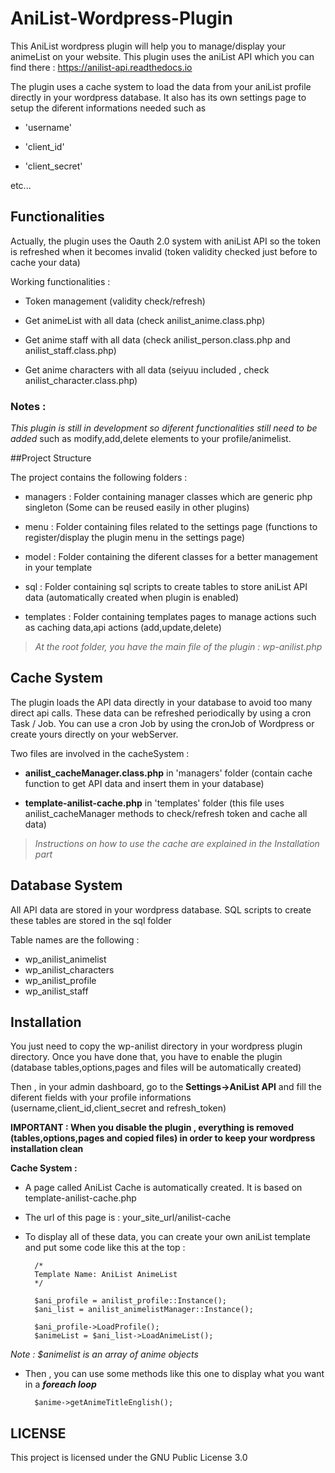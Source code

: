 # AniList-Wordpress-Plugin

This AniList wordpress plugin will help you to manage/display your animeList on your website. This plugin uses the aniList API which you can find there : https://anilist-api.readthedocs.io

The plugin uses a cache system to load the data from your aniList profile directly in your wordpress database. It also has its own settings page to setup the diferent informations needed such as 

- 'username'

- 'client_id'

- 'client_secret'

etc...

## Functionalities

Actually, the plugin uses the Oauth 2.0 system with aniList API so the token is refreshed when it becomes invalid (token validity checked just before to cache your data)

Working functionalities :

- Token management (validity check/refresh)

- Get animeList with all data (check anilist_anime.class.php)

- Get anime staff with all data (check anilist_person.class.php and anilist_staff.class.php)

- Get anime characters with all data (seiyuu included , check anilist_character.class.php)

### Notes :

_This plugin is still in development so diferent functionalities still need to be added_ such as modify,add,delete elements to your profile/animelist.

##Project Structure

The project contains the following folders :

- managers : Folder containing manager classes which are generic php singleton (Some can be reused easily in other plugins)

- menu : Folder containing files related to the settings page (functions to register/display the plugin menu in the settings page)

- model : Folder containing the diferent classes for a better management in your template

- sql : Folder containing sql scripts to create tables to store aniList API data (automatically created when plugin is enabled)

- templates : Folder containing templates pages to manage actions such as caching data,api actions (add,update,delete)

>_At the root folder, you have the main file of the plugin : wp-anilist.php_

## Cache System

The plugin loads the API data directly in your database to avoid too many direct api calls. These data can be refreshed periodically by using a cron Task / Job. You can use a cron Job by using the cronJob of Wordpress or create yours directly on your webServer.

Two files are involved in the cacheSystem : 

- **anilist_cacheManager.class.php** in 'managers' folder (contain cache function to get API data and insert them in your database)

- **template-anilist-cache.php** in 'templates' folder (this file uses anilist_cacheManager methods to check/refresh token and cache all data)

>_Instructions on how to use the cache are explained in the Installation part_


## Database System

All API data are stored in your wordpress database. SQL scripts to create these tables are stored in the sql folder

Table names are the following :

- wp_anilist_animelist
- wp_anilist_characters
- wp_anilist_profile
- wp_anilist_staff


## Installation

You just need to copy the wp-anilist directory in your wordpress plugin directory.
Once you have done that, you have to enable the plugin
(database tables,options,pages and files will be automatically created)

Then , in your admin dashboard, go to the **Settings->AniList API** and fill the diferent fields with your profile informations (username,client_id,client_secret and refresh_token)

**IMPORTANT : When you disable the plugin , everything is removed (tables,options,pages and copied files) in order to keep your wordpress installation clean**

**Cache System :**

- A page called AniList Cache is automatically created. It is based on template-anilist-cache.php

- The url of this page is : your_site_url/anilist-cache

- To display all of these data, you can create your own aniList template and put some code like this at the top :


        /*
        Template Name: AniList AnimeList
        */

        $ani_profile = anilist_profile::Instance();
        $ani_list = anilist_animelistManager::Instance();

        $ani_profile->LoadProfile();
        $animeList = $ani_list->LoadAnimeList();
    
_Note : $animelist is an array of anime objects_

- Then , you can use some methods like this one to display what you want in a **_foreach loop_**

        $anime->getAnimeTitleEnglish();
       
        
## LICENSE

This project is licensed under the GNU Public License 3.0
